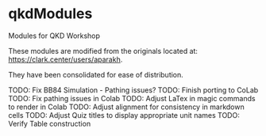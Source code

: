 # qkdModules
Modules for QKD Workshop

These modules are modified from the originals located at: https://clark.center/users/aparakh.

They have been consolidated for ease of distribution.

TODO: Fix BB84 Simulation
    - Pathing issues?
TODO: Finish porting to CoLab
TODO: Fix pathing issues in Colab
TODO: Adjust LaTex in magic commands to render in Colab
TODO: Adjust alignment for consistency in markdown cells
TODO: Adjust Quiz titles to display appropriate unit names
TODO: Verify Table construction
